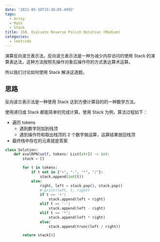 ```yaml
---
date: '2021-05-10T15:36:05.499Z'
tags:
  - Array
  - Math
  - Stack
title: 150. Evaluate Reverse Polish Notation (Medium)
categories:
  - leetcode
---
```


演算反向波兰表示法。反向波兰表示法是一种为减少内存访问的使用 Stack 的演算表达法，这种方法按照先操作对象后操作符的方式表达算术运算。

所以我们讨论如何使用 Stack 解决这道题。

<!-- more -->

## 思路

反向波兰表示法是一种使用 Stack 达到方便计算目的的一种数学方法。

使用递归或 Stack 都能简单的完成计算。使用 Stack 为例，算法过程如下：

- 遍历 tokens
  - 遇到数字则加到栈顶
  - 遇到操作符和取出栈顶的 2 个数字做运算，运算结果放回栈顶
- 最终栈中存在的元素就是答案

```python
class Solution:
    def evalRPN(self, tokens: List[str]) -> int:
        stack = []

        for t in tokens:
            if t not in {"+", "-", "*", "/"}:
                stack.append(int(t))
            else:
                right, left = stack.pop(), stack.pop()
                # print(left, t, right)
                if t == '+':
                    stack.append(left + right)
                elif t == '-':
                    stack.append(left - right)
                elif t == '*':
                    stack.append(left * right)
                else:
                    stack.append(trunc(left / right))

        return stack[0]
```
